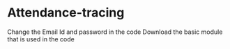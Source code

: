 # Attendance-tracing
Change the Email Id and password in the code 
Download the basic module that is used in the code
